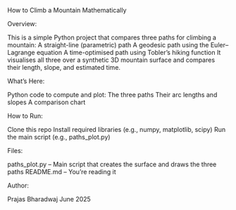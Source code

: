 How to Climb a Mountain Mathematically

Overview:

This is a simple Python project that compares three paths for climbing a mountain:
A straight-line (parametric) path
A geodesic path using the Euler–Lagrange equation
A time-optimised path using Tobler’s hiking function
It visualises all three over a synthetic 3D mountain surface and compares their length, slope, and estimated time.

What’s Here:

Python code to compute and plot:
The three paths
Their arc lengths and slopes
A comparison chart

How to Run:

Clone this repo
Install required libraries (e.g., numpy, matplotlib, scipy)
Run the main script (e.g., paths_plot.py)

Files:

paths_plot.py – Main script that creates the surface and draws the three paths
README.md – You’re reading it

Author:

Prajas Bharadwaj
June 2025
